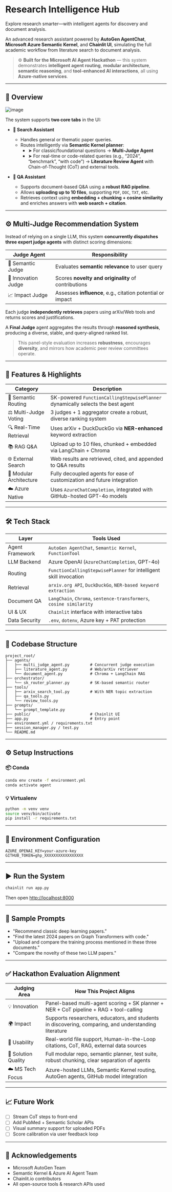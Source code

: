 # Research Intelligence Hub

Explore research smarter—with intelligent agents for discovery and document analysis.

An advanced research assistant powered by **AutoGen AgentChat**, **Microsoft Azure Semantic Kernel**, and **Chainlit UI**, simulating the full academic workflow from literature search to document analysis.

> ⚙️ **Built for the Microsoft AI Agent Hackathon** — this system demonstrates **intelligent agent routing**, **modular architecture**, **semantic reasoning**, and **tool-enhanced AI interactions**, all using **Azure-native services**.

---

## 🧩 Overview

![image](https://github.com/user-attachments/assets/d7a519e2-2137-4558-9971-78cf928ac052)


The system supports **two core tabs** in the UI:

- **🔎 Search Assistant**
  - Handles general or thematic paper queries.
  - Routes intelligently via **Semantic Kernel planner**:
    - ➤ For classic/foundational questions → **Multi-Judge Agent**
    - ➤ For real-time or code-related queries (e.g., “2024”, “benchmark”, “with code”) → **Literature Review Agent** with Chain-of-Thought (CoT) and external tools.

- **📄 QA Assistant**
  - Supports document-based Q&A using a **robust RAG pipeline**.
  - Allows **uploading up to 10 files**, supporting `PDF`, `DOC`, `TXT`, etc.
  - Retrieves context using **embedding + chunking + cosine similarity** and enriches answers with **web search + citation**.

---

## ⚙️ Multi-Judge Recommendation System

Instead of relying on a single LLM, this system **concurrently dispatches three expert judge agents** with distinct scoring dimensions:

| Judge Agent         | Responsibility                                             |
|---------------------|-------------------------------------------------------------|
| 🧠 Semantic Judge    | Evaluates **semantic relevance** to user query              |
| 🌱 Innovation Judge | Scores **novelty and originality** of contributions         |
| 📈 Impact Judge     | Assesses **influence**, e.g., citation potential or impact  |

Each judge **independently retrieves** papers using arXiv/Web tools and returns scores and justifications.

A **Final Judge** agent aggregates the results through **reasoned synthesis**, producing a diverse, stable, and query-aligned ranked list.  
> This panel-style evaluation increases **robustness**, encourages **diversity**, and mirrors how academic peer review committees operate.

---

## 🚀 Features & Highlights

| Category               | Description                                                                 |
|------------------------|-----------------------------------------------------------------------------|
| 🧠 Semantic Routing     | SK-powered `FunctionCallingStepwisePlanner` dynamically selects the best agent |
| ⚖️ Multi-Judge Voting  | 3 judges + 1 aggregator create a robust, diverse ranking system               |
| 🔍 Real-Time Retrieval | Uses arXiv + DuckDuckGo via **NER-enhanced** keyword extraction               |
| 📚 RAG Q&A             | Upload up to 10 files, chunked + embedded via LangChain + Chroma             |
| 🌐 External Search     | Web results are retrieved, cited, and appended to Q&A results                 |
| 🧩 Modular Architecture| Fully decoupled agents for ease of customization and future integration       |
| ☁️ Azure Native        | Uses `AzureChatCompletion`, integrated with GitHub-hosted GPT-4o models       |

---

## 🛠️ Tech Stack

| Layer             | Tools Used                                                                 |
|------------------|-----------------------------------------------------------------------------|
| Agent Framework   | `AutoGen AgentChat`, `Semantic Kernel`, `FunctionTool`                     |
| LLM Backend       | Azure OpenAI (`AzureChatCompletion`, GPT-4o)                          |
| Routing           | `FunctionCallingStepwisePlanner` for intelligent skill invocation          |
| Retrieval         | `arxiv.org API`, `DuckDuckGo`, `NER-based keyword extraction`              |
| Document QA       | `LangChain`, `Chroma`, `sentence-transformers`, `cosine similarity`      |
| UI & UX           | `Chainlit` interface with interactive tabs                                 |
| Data Security     | `.env`, `dotenv`, Azure key + PAT protection                               |

---

## 📂 Codebase Structure

```
project_root/
├── agents/
│   ├── multi_judge_agent.py         # Concurrent judge execution
│   ├── literature_agent.py          # Web/arXiv retriever
│   └── document_agent.py            # Chroma + LangChain RAG
├── orchestrator/
│   └── sk_router_planner.py         # SK-based semantic router
├── tools/
│   ├── arxiv_search_tool.py         # With NER topic extraction
│   ├── qa_tools.py
│   └── review_tools.py
├── prompts/
│   └── prompt_template.py
├── public/                          # Chainlit UI
├── app.py                           # Entry point
├── environment.yml / requirements.txt
├── session_manager.py / test.py
└── README.md
```

---

## ⚙️ Setup Instructions

### 📦 Conda

```bash
conda env create -f environment.yml
conda activate agent
```

### 💡 Virtualenv

```bash
python -m venv venv
source venv/bin/activate
pip install -r requirements.txt
```

---

## 🔐 Environment Configuration

```env
AZURE_OPENAI_KEY=your-azure-key
GITHUB_TOKEN=ghp_XXXXXXXXXXXXXXXXX
```

---

## ▶️ Run the System

```bash
chainlit run app.py
```

Then open [http://localhost:8000](http://localhost:8000)

---

## 💬 Sample Prompts

- "Recommend classic deep learning papers."
- "Find the latest 2024 papers on Graph Transformers with code."
- "Upload and compare the training process mentioned in these three documents."
- "Compare the novelty of these two LLM papers."

---

## ✅ Hackathon Evaluation Alignment

| Judging Area           | How This Project Aligns                                                                                  |
|------------------------|----------------------------------------------------------------------------------------------------------|
| 💡 Innovation           | Panel-based multi-agent scoring + SK planner + NER + CoT pipeline + RAG + tool-calling                  |
| 🌍 Impact               | Supports researchers, educators, and students in discovering, comparing, and understanding literature   |
| 🧰 Usability            | Real-world file support, Human-in-the-Loop citations, CoT, RAG, external data sources                    |
| 🧠 Solution Quality     | Full modular repo, semantic planner, test suite, robust chunking, clear separation of agents            |
| ☁️ MS Tech Focus        | Azure-hosted LLMs, Semantic Kernel routing, AutoGen agents, GitHub model integration                     |

---

## 📈 Future Work

- [ ] Stream CoT steps to front-end
- [ ] Add PubMed + Semantic Scholar APIs
- [ ] Visual summary support for uploaded PDFs
- [ ] Score calibration via user feedback loop

---

## 🙌 Acknowledgements

- Microsoft AutoGen Team
- Semantic Kernel & Azure AI Agent Team
- Chainlit.io contributors
- All open-source tools & research APIs used
